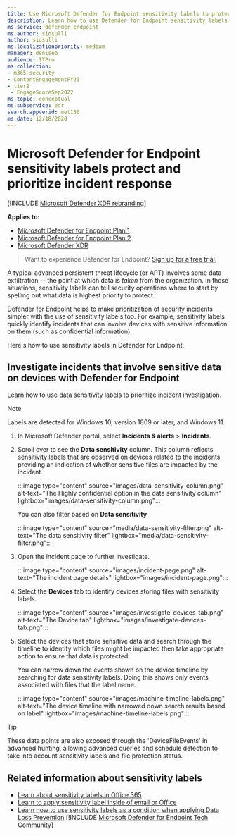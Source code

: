 ```yaml
---
title: Use Microsoft Defender for Endpoint sensitivity labels to protect your data and prioritize security incident response
description: Learn how to use Defender for Endpoint sensitivity labels to protect, prioritize, and investigate incidents that involve data loss, dlp, security incidents.
ms.service: defender-endpoint
ms.author: siosulli
author: siosulli
ms.localizationpriority: medium
manager: deniseb
audience: ITPro
ms.collection: 
- m365-security
- ContentEngagementFY23
- tier2
 - EngageScoreSep2022
ms.topic: conceptual
ms.subservice: edr
search.appverid: met150
ms.date: 12/18/2020
---
```


# Microsoft Defender for Endpoint sensitivity labels protect and prioritize incident response

[!INCLUDE [Microsoft Defender XDR rebranding](../../includes/microsoft-defender.md)]

**Applies to:**
- [Microsoft Defender for Endpoint Plan 1](https://go.microsoft.com/fwlink/p/?linkid=2154037)
- [Microsoft Defender for Endpoint Plan 2](https://go.microsoft.com/fwlink/p/?linkid=2154037)
- [Microsoft Defender XDR](https://go.microsoft.com/fwlink/?linkid=2118804)

> Want to experience Defender for Endpoint? [Sign up for a free trial.](https://signup.microsoft.com/create-account/signup?products=7f379fee-c4f9-4278-b0a1-e4c8c2fcdf7e&ru=https://aka.ms/MDEp2OpenTrial?ocid=docs-wdatp-exposedapis-abovefoldlink)

A typical advanced persistent threat lifecycle (or APT) involves some data exfiltration -- the point at which data is *taken* from the organization. In those situations, sensitivity labels can tell security operations where to start by spelling out what data is highest priority to protect.

Defender for Endpoint helps to make prioritization of security incidents simpler with the use of sensitivity labels too. For example, sensitivity labels quickly identify incidents that can involve devices with sensitive information on them (such as confidential information).

Here's how to use sensitivity labels in Defender for Endpoint.

## Investigate incidents that involve sensitive data on devices with Defender for Endpoint

Learn how to use data sensitivity labels to prioritize incident investigation.

> [!NOTE]
> Labels are detected for Windows 10, version 1809 or later, and Windows 11.

1. In Microsoft Defender portal, select **Incidents & alerts** \> **Incidents**.

2. Scroll over to see the **Data sensitivity** column. This column reflects sensitivity labels that are observed on devices related to the incidents providing an indication of whether sensitive files are impacted by the incident.

   :::image type="content" source="images/data-sensitivity-column.png" alt-text="The Highly confidential option in the data sensitivity column" lightbox="images/data-sensitivity-column.png":::

    You can also filter based on **Data sensitivity**

    :::image type="content" source="media/data-sensitivity-filter.png" alt-text="The data sensitivity filter" lightbox="media/data-sensitivity-filter.png":::

3. Open the incident page to further investigate.

   :::image type="content" source="images/incident-page.png" alt-text="The incident page details" lightbox="images/incident-page.png":::

4. Select the **Devices** tab to identify devices storing files with sensitivity labels.

   :::image type="content" source="images/investigate-devices-tab.png" alt-text="The Device tab" lightbox="images/investigate-devices-tab.png":::

5. Select the devices that store sensitive data and search through the timeline to identify which files might be impacted then take appropriate action to ensure that data is protected.

   You can narrow down the events shown on the device timeline by searching for data sensitivity labels. Doing this shows only events associated with files that the label name.

   :::image type="content" source="images/machine-timeline-labels.png" alt-text="The device timeline with narrowed down search results based on label" lightbox="images/machine-timeline-labels.png":::

> [!TIP]
> These data points are also exposed through the 'DeviceFileEvents' in advanced hunting, allowing advanced queries and schedule detection to take into account sensitivity labels and file protection status.

## Related information about sensitivity labels

- [Learn about sensitivity labels in Office 365](../../compliance/sensitivity-labels.md)
- [Learn to apply sensitivity label inside of email or Office](https://support.microsoft.com/office/apply-sensitivity-labels-to-your-files-and-email-in-office-2f96e7cd-d5a4-403b-8bd7-4cc636bae0f9)
- [Learn how to use sensitivity labels as a condition when applying Data Loss Prevention](../../compliance/dlp-sensitivity-label-as-condition.md)
[!INCLUDE [Microsoft Defender for Endpoint Tech Community](../../includes/defender-mde-techcommunity.md)]
